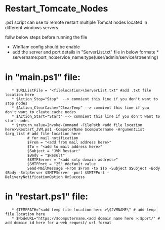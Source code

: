# Restart_Tomcate_Nodes
.ps1 script can use to remote restart multiple Tomcat nodes located in different windows servers 

follw below steps before running the file
* WinRam config should be enable
* add the server and port details in "ServerList.txt" file in below formate
        * servername:port_no:service_name:type(user/admin/service/streeming)
# in "main.ps1" file:
       * $URLListFile = "<filelocation>\ServerList.txt" #add .txt file location here
       * $Action_Stop="Stop"  --> commient this line if you don't want to stop nodes
       * $Action_ClearCache="ClearTemp" --> commient this line if you don't want to cleate cache nodes
       * $Action_Start="Start" --> commient this line if you don't want to start nodes
       * $return_value=Invoke-Command -FilePath <add file location here>\Restart_JVM.ps1 -ComputerName $computername -ArgumentList $arg_list # add file location here
              # for mail notification
              $From = "<add from mail address here>"
              $To = "<add to mail address here>"
              $Subject = "JVM Restart"
              $Body = "$Result"
              $SMTPServer = "<add smtp domain address>"
              $SMTPPort = "25" #default value		
              Send-MailMessage -From $From -to $To -Subject $Subject -Body $Body -SmtpServer $SMTPServer -port $SMTPPort –DeliveryNotificationOption OnSuccess

# in "restart.ps1" file:
       * $TEMPPATH="<add temp file location here >\$JVMNAME\" # add temp file location here
       * $NodeURL="https://$computername.<add domain name here >:$port/" # add domain id here for a web request/ url format
       
       
